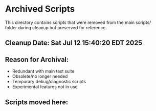 # Archived Scripts

This directory contains scripts that were removed from the main scripts/ folder during cleanup but preserved for reference.

## Cleanup Date: Sat Jul 12 15:40:20 EDT 2025

## Reason for Archival:
- Redundant with main test suite
- Obsolete/no longer needed
- Temporary debug/diagnostic scripts
- Experimental features not in use

## Scripts moved here:

